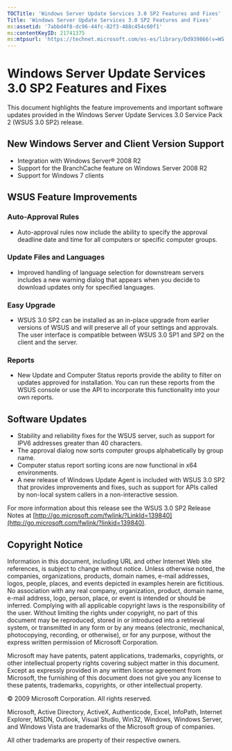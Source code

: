 ```yaml
---
TOCTitle: 'Windows Server Update Services 3.0 SP2 Features and Fixes'
Title: 'Windows Server Update Services 3.0 SP2 Features and Fixes'
ms:assetid: '7abbd4f8-dc96-44fc-82f3-488c454c60f1'
ms:contentKeyID: 21741375
ms:mtpsurl: 'https://technet.microsoft.com/es-es/library/Dd939866(v=WS.10)'
---
```


Windows Server Update Services 3.0 SP2 Features and Fixes
=========================================================

This document highlights the feature improvements and important software updates provided in the Windows Server Update Services 3.0 Service Pack 2 (WSUS 3.0 SP2) release.

New Windows Server and Client Version Support
---------------------------------------------

-   Integration with Windows Server® 2008 R2
-   Support for the BranchCache feature on Windows Server 2008 R2
-   Support for Windows 7 clients

WSUS Feature Improvements
-------------------------

### Auto-Approval Rules

-   Auto-approval rules now include the ability to specify the approval deadline date and time for all computers or specific computer groups.

### Update Files and Languages

-   Improved handling of language selection for downstream servers includes a new warning dialog that appears when you decide to download updates only for specified languages.

### Easy Upgrade

-   WSUS 3.0 SP2 can be installed as an in-place upgrade from earlier versions of WSUS and will preserve all of your settings and approvals. The user interface is compatible between WSUS 3.0 SP1 and SP2 on the client and the server.

### Reports

-   New Update and Computer Status reports provide the ability to filter on updates approved for installation. You can run these reports from the WSUS console or use the API to incorporate this functionality into your own reports.

Software Updates
----------------

-   Stability and reliability fixes for the WSUS server, such as support for IPV6 addresses greater than 40 characters.
-   The approval dialog now sorts computer groups alphabetically by group name.
-   Computer status report sorting icons are now functional in x64 environments.
-   A new release of Windows Update Agent is included with WSUS 3.0 SP2 that provides improvements and fixes, such as support for APIs called by non-local system callers in a non-interactive session.

For more information about this release see the WSUS 3.0 SP2 Release Notes at [http://go.microsoft.com/fwlink/?LinkId=139840](http://go.microsoft.com/fwlink/?linkid=139840).

Copyright Notice
----------------

Information in this document, including URL and other Internet Web site references, is subject to change without notice. Unless otherwise noted, the companies, organizations, products, domain names, e-mail addresses, logos, people, places, and events depicted in examples herein are fictitious. No association with any real company, organization, product, domain name, e-mail address, logo, person, place, or event is intended or should be inferred. Complying with all applicable copyright laws is the responsibility of the user. Without limiting the rights under copyright, no part of this document may be reproduced, stored in or introduced into a retrieval system, or transmitted in any form or by any means (electronic, mechanical, photocopying, recording, or otherwise), or for any purpose, without the express written permission of Microsoft Corporation.

Microsoft may have patents, patent applications, trademarks, copyrights, or other intellectual property rights covering subject matter in this document. Except as expressly provided in any written license agreement from Microsoft, the furnishing of this document does not give you any license to these patents, trademarks, copyrights, or other intellectual property.

© 2009 Microsoft Corporation. All rights reserved.

Microsoft, Active Directory, ActiveX, Authenticode, Excel, InfoPath, Internet Explorer, MSDN, Outlook, Visual Studio, Win32, Windows, Windows Server, and Windows Vista are trademarks of the Microsoft group of companies.

All other trademarks are property of their respective owners.
